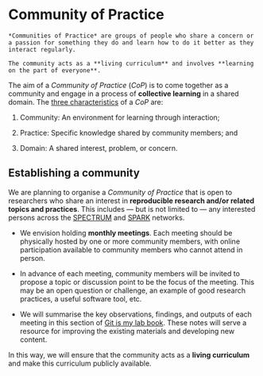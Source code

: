# Community of Practice

```admonish info
*Communities of Practice* are groups of people who share a concern or a passion for something they do and learn how to do it better as they interact regularly.

The community acts as a **living curriculum** and involves **learning on the part of everyone**.
```

The aim of a *Community of Practice* (*CoP*) is to come together as a community and engage in a process of **collective learning** in a shared domain.
The [three characteristics](https://www.communityofpractice.ca/background/what-is-a-community-of-practice/) of a *CoP* are:

1. Community: An environment for learning through interaction;

2. Practice: Specific knowledge shared by community members; and

3. Domain: A shared interest, problem, or concern.

## Establishing a community

We are planning to organise a *Community of Practice* that is open to researchers who share an interest in **reproducible research and/or related topics and practices**.
This includes — but is not limited to — any interested persons across the
[SPECTRUM](https://www.spectrum.edu.au/) and [SPARK](https://www.spark.edu.au/) networks.

- We envision holding **monthly meetings**.
  Each meeting should be physically hosted by one or more community members, with online participation available to community members who cannot attend in person.

- In advance of each meeting, community members will be invited to propose a topic or discussion point to be the focus of the meeting.
  This may be an open question or challenge, an example of good research practices, a useful software tool, etc.

- We will summarise the key observations, findings, and outputs of each meeting in this section of [Git is my lab book](https://git-is-my-lab-book.net/).
  These notes will serve a resource for improving the existing materials and developing new content.

In this way, we will ensure that the community acts as a **living curriculum** and make this curriculum publicly available.
